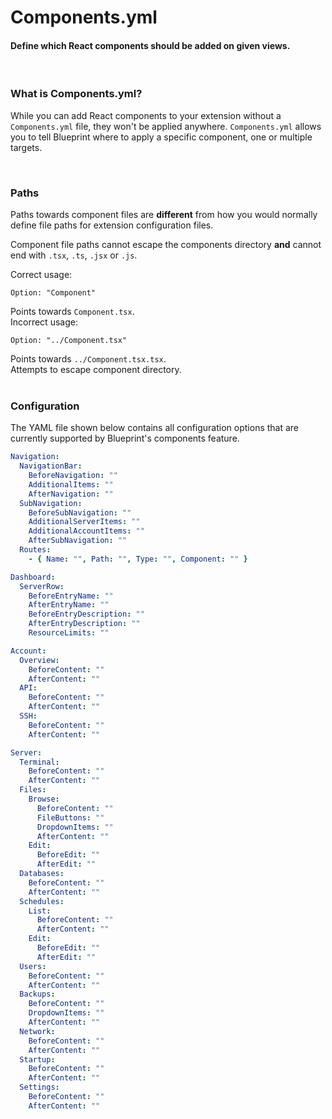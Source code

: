 # Components.yml
<h4 class="fw-light">Define which React components should be added on given views.</h4><br/>

### **What is Components.yml?**
While you can add React components to your extension without a `Components.yml` file, they won't be applied anywhere. `Components.yml` allows you to tell Blueprint where to apply a specific component, one or multiple targets.

<br/>

### **Paths**
Paths towards component files are **different** from how you would normally define file paths for extension configuration files.

Component file paths cannot escape the components directory **and** cannot end with `.tsx`, `.ts`, `.jsx` or `.js`.

<div class="row">
  <div class="col pt-2 mx-2">
    <span class="text-success-emphasis fw-bolder">Correct usage:</span>
<div><pre><code class="hljs language-yaml hl-escape mt-2">Option: "Component"</code></pre></div>
    <div class="mb-2"><i class="bi bi-check-lg text-success-emphasis"></i> <span class="text-success-emphasis">Points towards <code>Component.tsx</code>.</span></div>
  </div>
  <div class="col py-2 mx-2">
    <span class="text-danger-emphasis fw-bolder">Incorrect usage:</span>
<div><pre><code class="hljs language-yaml hl-escape mt-2">Option: "../Component.tsx"</code></pre></div>
    <div class="mb-2"><i class="bi bi-x-lg text-secondary"></i> <span class="text-secondary">Points towards <code>../Component.tsx.tsx</code>.</span></div>
    <div class="mb-2"><i class="bi bi-x-lg text-secondary"></i> <span class="text-secondary">Attempts to escape component directory.</span></div>
  </div>
</div>

<br/>

### **Configuration**
The YAML file shown below contains all configuration options that are currently supported by Blueprint's components feature.

```yaml
Navigation:
  NavigationBar: 
    BeforeNavigation: ""
    AdditionalItems: ""
    AfterNavigation: ""
  SubNavigation:
    BeforeSubNavigation: ""
    AdditionalServerItems: ""
    AdditionalAccountItems: ""
    AfterSubNavigation: ""
  Routes:
    - { Name: "", Path: "", Type: "", Component: "" }

Dashboard:
  ServerRow:
    BeforeEntryName: ""
    AfterEntryName: ""
    BeforeEntryDescription: ""
    AfterEntryDescription: ""
    ResourceLimits: ""

Account:
  Overview:
    BeforeContent: ""
    AfterContent: ""
  API:
    BeforeContent: ""
    AfterContent: ""
  SSH:
    BeforeContent: ""
    AfterContent: ""

Server:
  Terminal:
    BeforeContent: ""
    AfterContent: ""
  Files:
    Browse:
      BeforeContent: ""
      FileButtons: ""
      DropdownItems: ""
      AfterContent: ""
    Edit:
      BeforeEdit: ""
      AfterEdit: ""
  Databases:
    BeforeContent: ""
    AfterContent: ""
  Schedules:
    List:
      BeforeContent: ""
      AfterContent: ""
    Edit:
      BeforeEdit: ""
      AfterEdit: ""
  Users:
    BeforeContent: ""
    AfterContent: ""
  Backups:
    BeforeContent: ""
    DropdownItems: ""
    AfterContent: ""
  Network:
    BeforeContent: ""
    AfterContent: ""
  Startup:
    BeforeContent: ""
    AfterContent: ""
  Settings:
    BeforeContent: ""
    AfterContent: ""
```